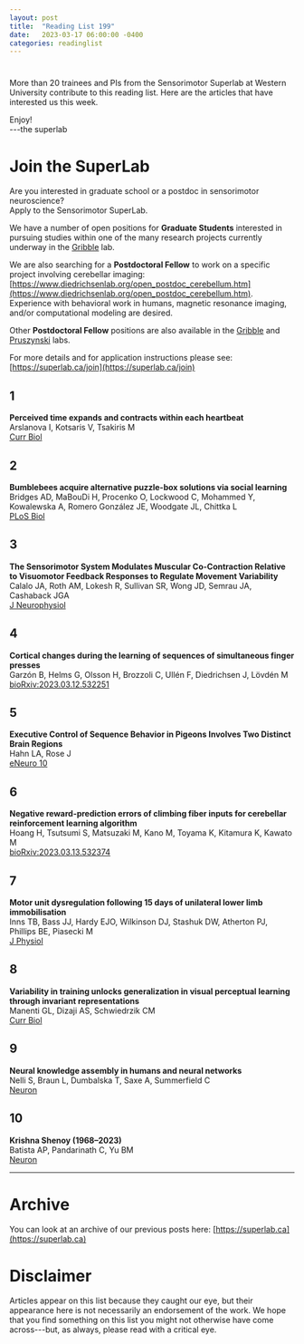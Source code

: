 ```yaml
---
layout: post
title:  "Reading List 199"
date:   2023-03-17 06:00:00 -0400
categories: readinglist
---
```


# 

More than 20 trainees and PIs from the Sensorimotor Superlab at Western University contribute to this reading list. Here are the articles that have interested us this week.

Enjoy!  
---the superlab

# Join the SuperLab

Are you interested in graduate school or a postdoc in sensorimotor neuroscience?  
Apply to the Sensorimotor SuperLab.

We have a number of open positions for **Graduate Students** interested in pursuing studies within one of the many research projects currently underway in the [Gribble](https://gribblelab.org) lab.

We are also searching for a **Postdoctoral Fellow** to work on a specific project involving cerebellar imaging: [https://www.diedrichsenlab.org/open_postdoc_cerebellum.htm](https://www.diedrichsenlab.org/open_postdoc_cerebellum.htm). Experience with behavioral work in humans, magnetic resonance imaging, and/or computational modeling are desired.

Other **Postdoctoral Fellow** positions are also available in the [Gribble](https://gribblelab.org) and [Pruszynski](https://pruszynskilab.com) labs.

For more details and for application instructions please see: [https://superlab.ca/join](https://superlab.ca/join)


## 1
**Perceived time expands and contracts within each heartbeat**  
Arslanova I, Kotsaris V, Tsakiris M  
[Curr Biol](https://dx.doi.org/10.1016/j.cub.2023.02.034)

## 2
**Bumblebees acquire alternative puzzle-box solutions via social learning**  
Bridges AD, MaBouDi H, Procenko O, Lockwood C, Mohammed Y, Kowalewska A, Romero González JE, Woodgate JL, Chittka L  
[PLoS Biol](https://dx.doi.org/10.1371/journal.pbio.3002019)

## 3
**The Sensorimotor System Modulates Muscular Co-Contraction Relative to Visuomotor Feedback Responses to Regulate Movement Variability**  
Calalo JA, Roth AM, Lokesh R, Sullivan SR, Wong JD, Semrau JA, Cashaback JGA  
[J Neurophysiol](https://dx.doi.org/10.1152/jn.00472.2022)

## 4
**Cortical changes during the learning of sequences of simultaneous finger presses**  
Garzón B, Helms G, Olsson H, Brozzoli C, Ullén F, Diedrichsen J, Lövdén M  
[bioRxiv:2023.03.12.532251](https://www.biorxiv.org/content/10.1101/2023.03.12.532251v1)

## 5
**Executive Control of Sequence Behavior in Pigeons Involves Two Distinct Brain Regions**  
Hahn LA, Rose J  
[eNeuro 10](https://dx.doi.org/10.1523/ENEURO.0296-22.2023)

## 6
**Negative reward-prediction errors of climbing fiber inputs for cerebellar reinforcement learning algorithm**  
Hoang H, Tsutsumi S, Matsuzaki M, Kano M, Toyama K, Kitamura K, Kawato M  
[bioRxiv:2023.03.13.532374](https://www.biorxiv.org/content/10.1101/2023.03.13.532374v1)

## 7
**Motor unit dysregulation following 15 days of unilateral lower limb immobilisation**  
Inns TB, Bass JJ, Hardy EJO, Wilkinson DJ, Stashuk DW, Atherton PJ, Phillips BE, Piasecki M  
[J Physiol](https://dx.doi.org/10.1113/JP283425)

## 8
**Variability in training unlocks generalization in visual perceptual learning through invariant representations**  
Manenti GL, Dizaji AS, Schwiedrzik CM  
[Curr Biol](https://dx.doi.org/10.1016/j.cub.2023.01.011)

## 9
**Neural knowledge assembly in humans and neural networks**  
Nelli S, Braun L, Dumbalska T, Saxe A, Summerfield C  
[Neuron](https://dx.doi.org/10.1016/j.neuron.2023.02.014)

## 10
**Krishna Shenoy (1968–2023)**  
Batista AP, Pandarinath C, Yu BM  
[Neuron](https://www.cell.com/article/S089662732300168X/abstract)



---
# Archive
You can look at an archive of our previous posts here: [https://superlab.ca](https://superlab.ca)


# Disclaimer
Articles appear on this list because they caught our eye, but their appearance here is not necessarily an endorsement of the work. We hope that you find something on this list you might not otherwise have come across---but, as always, please read with a critical eye.

